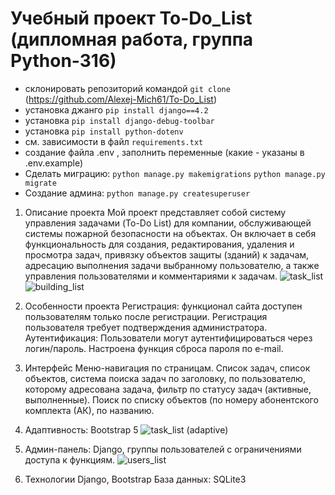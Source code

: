 # Учебный проект To-Do_List (дипломная работа, группа Python-316)
- склонировать репозиторий командой `git clone` (https://github.com/Alexej-Mich61/To-Do_List)
- установка джанго `pip install django==4.2`
- установка `pip install django-debug-toolbar`
- установка `pip install python-dotenv`
- см. зависимости в файл `requirements.txt` 
- создание файла .env , заполнить переменные (какие - указаны в .env.example)
- Сделать миграцию:
`python manage.py makemigrations` 
`python manage.py migrate` 
- Создание админа:
`python manage.py createsuperuser`

1. Описание проекта
Мой проект представляет собой систему управления задачами (To-Do List) для компании, обслуживающей системы пожарной безопасности на объектах. Он включает в себя функциональность для создания, редактирования, удаления и просмотра задач, привязку объектов защиты (зданий) к задачам, адресацию выполнения задачи выбранному пользователю, а также управления пользователями и комментариями к задачам.
![task_list](https://github.com/user-attachments/assets/1d85a2a3-7342-43a3-82a4-df0a62cf95ae)
![building_list](https://github.com/user-attachments/assets/5e1c9cfd-3b5a-49ee-929c-c555d3a808cc)

2. Особенности проекта
Регистрация: функционал сайта доступен пользователям только после регистрации. Регистрация пользователя требует подтверждения администратора.
Аутентификация: Пользователи могут аутентифицироваться через логин/пароль. Настроена функция сброса пароля по e-mail.
3. Интерфейс 
Меню-навигация по страницам. Список задач, список объектов, система поиска задач по заголовку, по пользователю, которому адресована задача, фильтр по статусу задач (активные, выполненные). Поиск по списку объектов (по номеру абонентского комплекта (АК), по названию.
4. Адаптивность: Bootstrap 5
![task_list (adaptive)](https://github.com/user-attachments/assets/8d0062fe-9db5-42a3-ba8a-eead214c9ffe)
5. Админ-панель: Django, группы пользователей с ограничениями доступа к функциям.
![users_list](https://github.com/user-attachments/assets/4543d695-f4a5-40ad-abe6-588d993e3b0a)
3. Технологии
Django, Bootstrap
База данных: SQLite3








